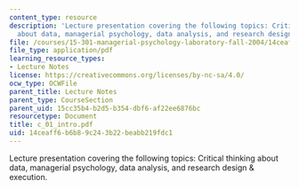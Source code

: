 ```yaml
---
content_type: resource
description: 'Lecture presentation covering the following topics: Critical thinking
  about data, managerial psychology, data analysis, and research design & execution.'
file: /courses/15-301-managerial-psychology-laboratory-fall-2004/14ceaff6b6b89c243b22beabb219fdc1_c_01_intro.pdf
file_type: application/pdf
learning_resource_types:
- Lecture Notes
license: https://creativecommons.org/licenses/by-nc-sa/4.0/
ocw_type: OCWFile
parent_title: Lecture Notes
parent_type: CourseSection
parent_uid: 15cc35b4-b2d5-b354-dbf6-af22ee6876bc
resourcetype: Document
title: c_01_intro.pdf
uid: 14ceaff6-b6b8-9c24-3b22-beabb219fdc1
---
```

Lecture presentation covering the following topics: Critical thinking about data, managerial psychology, data analysis, and research design & execution.